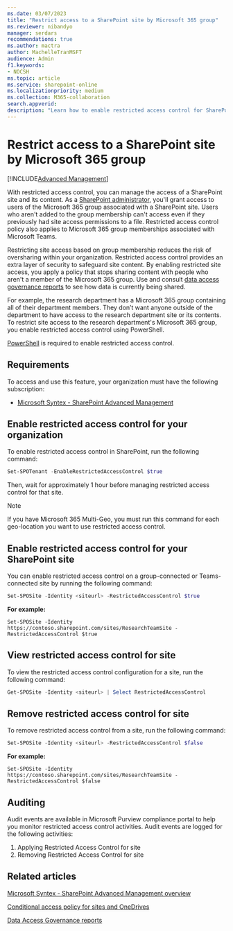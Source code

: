 ```yaml
---
ms.date: 03/07/2023
title: "Restrict access to a SharePoint site by Microsoft 365 group"
ms.reviewer: nibandyo
manager: serdars
recommendations: true 
ms.author: mactra
author: MachelleTranMSFT
audience: Admin
f1.keywords: 
- NOCSH 
ms.topic: article
ms.service: sharepoint-online
ms.localizationpriority: medium
ms.collection: M365-collaboration
search.appverid:
description: "Learn how to enable restricted access control for SharePoint sites."
---
```

# Restrict access to a SharePoint site by Microsoft 365 group

[!INCLUDE[Advanced Management](includes/advanced-management.md)]

With restricted access control, you can manage the access of a SharePoint site and its content. As a [SharePoint administrator](sharepoint-admin-role.md), you'll  grant access to users of the Microsoft 365 group associated with a SharePoint site. Users who aren't added to the group membership can't access even if they previously had site access permissions to a file. Restricted access control policy also applies to Microsoft 365 group memberships associated with Microsoft Teams.

Restricting site access based on group membership reduces the risk of oversharing within your organization. Restricted access control provides an extra layer of security to safeguard site content. By enabling restricted site access, you apply a policy that stops sharing content with people who aren't a member of the Microsoft 365 group. Use and consult [data access governance reports](data-access-governance-reports.md) to see how data is currently being shared.

For example, the research department has a Microsoft 365 group containing all of their department members. They don’t want anyone outside of the department to have access to the research department site or its contents. To restrict site access to the research department's Microsoft 365 group, you enable restricted access control using PowerShell.

[PowerShell](/powershell/sharepoint/sharepoint-online/introduction-sharepoint-online-management-shell) is required to enable restricted access control.

## Requirements

To access and use this feature, your organization must have the following subscription:

- [Microsoft Syntex - SharePoint Advanced Management](advanced-management.md)

## Enable restricted access control for your organization

To enable restricted access control in SharePoint, run the following command:

```Powershell
Set-SPOTenant -EnableRestrictedAccessControl $true
```

Then, wait for approximately 1 hour before managing restricted access control for that site.

> [!NOTE]
> If you have Microsoft 365 Multi-Geo, you must run this command for each geo-location you want to use restricted access control.

## Enable restricted access control for your SharePoint site

You can enable restricted access control on a group-connected or Teams-connected site by running the following command:

```Powershell
Set-SPOSite -Identity <siteurl> -RestrictedAccessControl $true
```

**For example:**

`Set-SPOSite -Identity https://contoso.sharepoint.com/sites/ResearchTeamSite -RestrictedAccessControl $true`

## View restricted access control for site

To view the restricted access control configuration for a site, run the following command:

```Powershell
Get-SPOSite -Identity <siteurl> | Select RestrictedAccessControl
```

## Remove restricted access control for site

To remove restricted access control from a site, run the following command:

```Powershell
Set-SPOSite -Identity <siteurl> -RestrictedAccessControl $false
```

**For example:**

`Set-SPOSite -Identity https://contoso.sharepoint.com/sites/ResearchTeamSite -RestrictedAccessControl $false`

## Auditing

Audit events are available in Microsoft Purview compliance portal to help you monitor restricted access control activities. Audit events are logged for the following activities:

1. Applying Restricted Access Control for site
2. Removing Restricted Access Control for site

## Related articles

[Microsoft Syntex - SharePoint Advanced Management overview](advanced-management.md)

[Conditional access policy for sites and OneDrives](authentication-context-example.md)

[Data Access Governance reports](data-access-governance-reports.md)

